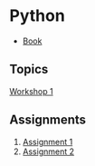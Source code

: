 # Python

- [Book](https://1drv.ms/b/c/8e182a6cb0324966/EWZJMrBsKhgggI5VQgEAAAABZzF8kPqR5Yw5ZU54W6AGZw?e=IkfxNR)

## Topics
[Workshop 1](./docs/workshop_1.md)


## Assignments
1. [Assignment 1](https://classroom.github.com/a/EgsWxGsu)
2. [Assignment 2](https://classroom.github.com/a/DMjOM7l4)

